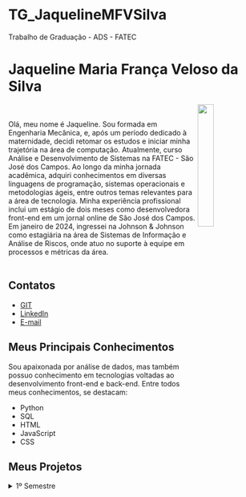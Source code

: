 # TG_JaquelineMFVSilva
Trabalho de Graduação - ADS - FATEC

# Jaqueline Maria França Veloso da Silva

<img align="right" src="https://github.com/user-attachments/assets/55a936c1-d4b6-4b36-8d37-3103cde53a18" width="25%" />
<p align="left" width="65%">
<br>
<div>
  <tr>
    <td width="70%" align="justify">
      Olá, meu nome é Jaqueline. Sou formada em Engenharia Mecânica, e, após um período dedicado à maternidade, decidi retomar os estudos e iniciar minha trajetória na área de computação. Atualmente, curso Análise e Desenvolvimento de Sistemas na FATEC - São José dos Campos.
Ao longo da minha jornada acadêmica, adquiri conhecimentos em diversas linguagens de programação, sistemas operacionais e metodologias ágeis, entre outros temas relevantes para a área de tecnologia.
Minha experiência profissional inclui um estágio de dois meses como desenvolvedora front-end em um jornal online de São José dos Campos. Em janeiro de 2024, ingressei na Johnson & Johnson como estagiária na área de Sistemas de Informação e Análise de Riscos, onde atuo no suporte à equipe em processos e métricas da área.
    </td>
   </div>
<br>

## Contatos 
* [GIT](https://github.com/jaquemfvs) 
* [LinkedIn](https://www.linkedin.com/in/jaqueline-maria-fran%C3%A7a-veloso-silva/) 
* [E-mail](mailto:jaque_fv@hotmail.com)

## Meus Principais Conhecimentos 
Sou apaixonada por análise de dados, mas também possuo conhecimento em tecnologias voltadas ao desenvolvimento front-end e back-end. Entre todos meus conhecimentos, se 
destacam: 
* Python 
* SQL 
* HTML 
* JavaScript 
* CSS

## Meus Projetos
<details>
<summary>1º Semestre</summary>
</br>

**Data:** *1° Semestre de  2023*</br></br>
**Empresa:** *FATEC - São José dos Campos*</br>
- **Área de Atuação:** Empresa de Educação Remota.</br></br>

**Professores responsáveis:** *Antônio Egydio & Jean Carlos Costa* </br></br>
**Desafio:** Desenvolver um sistema web que indique todos os processos e artefatos da metodologia ágil (Scrum), todos os processos deverão ter conceitos e fundamentos com referências, bem como a aplicação com exemplos práticos para a plena compreensão do usuário do sistema. Deverá criar um formulário para avaliações parciais e final (com totalização). O Sistema deve primordialmente ter foco na disseminação dos processos para que os usuários possam replicar todos os passos em futuros desenvolvimentos. A prioridade secundária será a compreensão de habilidades (Skills) importantes para um profissional de tecnologia da informação.Todo o material de conhecimento publicado no sistema deverá ter forma indireta (Conhecimento adquirido e repassado pelos desenvolvedores). Bem como toda a documentação de desenvolvimento deverá ser lastreado no GitHub com todos os processos necessários para a fidelização do cliente.</br>

**Solução:** O grupo desenvolveu um site de treinamento sobre o Scrum, em que nosso "cliente" utilizará tal site para treinar seus colaboradores para que possam aprender e aplicar a Metodologia Ágil em sua organização.</br></br>

**GitHub:** [HEXABEES](https://github.com/HEXABEES/API-SCRUM)</br></br>

<div align="center">

<img src="https://github.com/user-attachments/assets/80b00129-3376-46cf-87d4-db16bbb8b71a" alt="aplicação rodando" width="600" height="450">
</div>

### Tecnologias Utilizadas

- **HTML5 & CSS**: Utilizados para desenvolver uma interface web intuitiva e responsiva, proporcionando uma experiência de navegação fluida e eficiente para os técnicos, facilitando o uso da aplicação.
- **Python**: Empregado para o desenvolvimento da lógica de negócios e processamento de dados da aplicação, oferecendo uma sintaxe clara e bibliotecas poderosas que facilitam a implementação de funcionalidades complexas.
- **Figma**: Utilizado para o design e prototipação da interface da aplicação, permitindo a criação de layouts intuitivos e responsivos, garantindo uma experiência de usuário eficiente e bem estruturada.

### Contribuições Pessoais

Principais Contribuições:<br>
Scrum Master: Conduzi reuniões para alinhar expectativas e garantir o cumprimento dos objetivos.<br>
Desenvolvimento: Desenvolvi uma página web utilizando HTML, garantindo uma estrutura eficiente.<br>
Melhoria de Processos: Contribuí para a otimização do fluxo de trabalho, promovendo boas práticas ágeis.

---

### Hard Skills

- **HTML5**: Desenvolvimento de páginas web estruturadas, com estilização básica focada em responsividade e usabilidade.
- **METODOLOGIA ÁGIL**: Priorização de tarefas para garantir entregas dentro dos prazos e manter a eficiência do fluxo de trabalho.

---

### Soft Skills

- **Scrum Master**: No projeto, atuei como Scrum Master, facilitando reuniões para alinhar expectativas e assegurar o cumprimento dos objetivos.
- **Trabalho em equipe**: Colaborei com desenvolvedores e técnicos para garantir a integração eficiente dos componentes do projeto.

</details>
